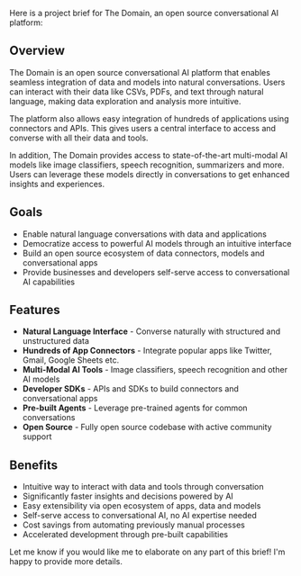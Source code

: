 Here is a project brief for The Domain, an open source conversational AI platform:

## Overview

The Domain is an open source conversational AI platform that enables seamless integration of data and models into natural conversations. Users can interact with their data like CSVs, PDFs, and text through natural language, making data exploration and analysis more intuitive. 

The platform also allows easy integration of hundreds of applications using connectors and APIs. This gives users a central interface to access and converse with all their data and tools.

In addition, The Domain provides access to state-of-the-art multi-modal AI models like image classifiers, speech recognition, summarizers and more. Users can leverage these models directly in conversations to get enhanced insights and experiences.

## Goals

- Enable natural language conversations with data and applications 
- Democratize access to powerful AI models through an intuitive interface
- Build an open source ecosystem of data connectors, models and conversational apps
- Provide businesses and developers self-serve access to conversational AI capabilities  

## Features

- **Natural Language Interface** - Converse naturally with structured and unstructured data
- **Hundreds of App Connectors** - Integrate popular apps like Twitter, Gmail, Google Sheets etc.
- **Multi-Modal AI Tools** - Image classifiers, speech recognition and other AI models 
- **Developer SDKs** - APIs and SDKs to build connectors and conversational apps 
- **Pre-built Agents** - Leverage pre-trained agents for common conversations
- **Open Source** - Fully open source codebase with active community support

## Benefits

- Intuitive way to interact with data and tools through conversation
- Significantly faster insights and decisions powered by AI
- Easy extensibility via open ecosystem of apps, data and models
- Self-serve access to conversational AI, no AI expertise needed
- Cost savings from automating previously manual processes
- Accelerated development through pre-built capabilities

Let me know if you would like me to elaborate on any part of this brief! I'm happy to provide more details.